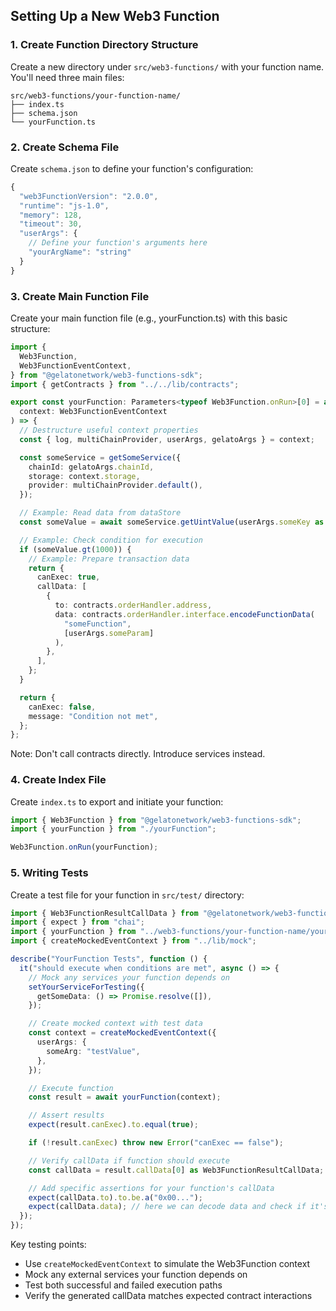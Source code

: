 ## Setting Up a New Web3 Function

### 1. Create Function Directory Structure

Create a new directory under `src/web3-functions/` with your function name. You'll need three main files:

```
src/web3-functions/your-function-name/
├── index.ts
├── schema.json
└── yourFunction.ts
```

### 2. Create Schema File

Create `schema.json` to define your function's configuration:

```js
{
  "web3FunctionVersion": "2.0.0",
  "runtime": "js-1.0",
  "memory": 128,
  "timeout": 30,
  "userArgs": {
    // Define your function's arguments here
    "yourArgName": "string"
  }
}
```

### 3. Create Main Function File

Create your main function file (e.g., yourFunction.ts) with this basic structure:

```typescript
import {
  Web3Function,
  Web3FunctionEventContext,
} from "@gelatonetwork/web3-functions-sdk";
import { getContracts } from "../../lib/contracts";

export const yourFunction: Parameters<typeof Web3Function.onRun>[0] = async (
  context: Web3FunctionEventContext
) => {
  // Destructure useful context properties
  const { log, multiChainProvider, userArgs, gelatoArgs } = context;

  const someService = getSomeService({
    chainId: gelatoArgs.chainId,
    storage: context.storage,
    provider: multiChainProvider.default(),
  });

  // Example: Read data from dataStore
  const someValue = await someService.getUintValue(userArgs.someKey as string);

  // Example: Check condition for execution
  if (someValue.gt(1000)) {
    // Example: Prepare transaction data
    return {
      canExec: true,
      callData: [
        {
          to: contracts.orderHandler.address,
          data: contracts.orderHandler.interface.encodeFunctionData(
            "someFunction",
            [userArgs.someParam]
          ),
        },
      ],
    };
  }

  return {
    canExec: false,
    message: "Condition not met",
  };
};
```

Note:
Don't call contracts directly. Introduce services instead.

### 4. Create Index File

Create `index.ts` to export and initiate your function:

```typescript
import { Web3Function } from "@gelatonetwork/web3-functions-sdk";
import { yourFunction } from "./yourFunction";

Web3Function.onRun(yourFunction);
```

### 5. Writing Tests

Create a test file for your function in `src/test/` directory:

```typescript
import { Web3FunctionResultCallData } from "@gelatonetwork/web3-functions-sdk";
import { expect } from "chai";
import { yourFunction } from "../web3-functions/your-function-name/yourFunction";
import { createMockedEventContext } from "../lib/mock";

describe("YourFunction Tests", function () {
  it("should execute when conditions are met", async () => {
    // Mock any services your function depends on
    setYourServiceForTesting({
      getSomeData: () => Promise.resolve([]),
    });

    // Create mocked context with test data
    const context = createMockedEventContext({
      userArgs: {
        someArg: "testValue",
      },
    });

    // Execute function
    const result = await yourFunction(context);

    // Assert results
    expect(result.canExec).to.equal(true);

    if (!result.canExec) throw new Error("canExec == false");

    // Verify callData if function should execute
    const callData = result.callData[0] as Web3FunctionResultCallData;

    // Add specific assertions for your function's callData
    expect(callData.to).to.be.a("0x00...");
    expect(callData.data); // here we can decode data and check if it's correct
  });
});
```

Key testing points:

- Use `createMockedEventContext` to simulate the Web3Function context
- Mock any external services your function depends on
- Test both successful and failed execution paths
- Verify the generated callData matches expected contract interactions
